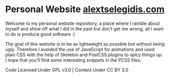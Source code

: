 # Personal Website [alextselegidis.com](http://alextselegidis.com)

Welcome to my personal website repository, a place where I ramble about myself and show off what I did in the past but don't get me wrong, all I want to do is produce good software :)

The goal of this website is to be as lightweight as possible but without being ugly. Therefore I avoided the use of JavaScript for animations and used plain CSS with the help of Skeleton and PostCSS plugins to spicy things up. I hope that you'll find some interesting snippets in the PCSS files.

Code Licensed Under GPL v3.0 | Content Under CC BY 3.0

